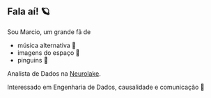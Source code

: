 ## Fala aí! :ringed_planet:	

Sou Marcio, um grande fã de
 - música alternativa :guitar:	
 - imagens do espaço  :space_invader:
 - pinguins           :penguin:	

Analista de Dados na [Neurolake](https://www.neurotech.com.br/neurolake/). 

Interessado em Engenharia de Dados, causalidade e comunicação :mega:
